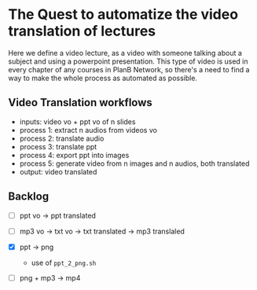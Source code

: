# The Quest to automatize the video translation of lectures

Here we define a video lecture, as a video with someone talking about a subject and using a powerpoint presentation.
This type of video is used in every chapter of any courses in PlanB Network, so there's a need to find a way to make the whole process as automated as possible.

## Video Translation workflows

- inputs: video vo + ppt vo of n slides
- process 1: extract n audios from videos vo
- process 2: translate audio
- process 3: translate ppt
- process 4: export ppt into images
- process 5: generate video from n images and n audios, both translated
- output: video translated

## Backlog

- [ ] ppt vo -> ppt translated
- [ ] mp3 vo -> txt vo -> txt translated -> mp3 translaled
- [x] ppt -> png
  - use of `ppt_2_png.sh`
- [ ] png + mp3 -> mp4

